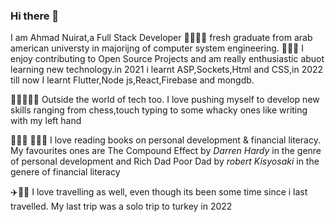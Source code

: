 ### Hi there 👋

<!--
**nuirat/nuirat** is a ✨ _special_ ✨ repository because its `README.md` (this file) appears on your GitHub profile.

Here are some ideas to get you started:

- 🔭 I’m currently working on ...
- 🌱 I’m currently learning ...
- 👯 I’m looking to collaborate on ...
- 🤔 I’m looking for help with ...
- 💬 Ask me about ...
- 📫 How to reach me: ...
- 😄 Pronouns: ...
- ⚡ Fun fact: ...
-->
I am Ahmad Nuirat,a Full Stack Developer 🧑‍🎓🧑‍💻 fresh graduate from arab american universty in majorijng of computer system engineering.
 🧔🏻‍♂️ I enjoy contributing to Open Source Projects and am really enthusiastic abuot learning new technology.in 2021 i learnt ASP,Sockets,Html and CSS,in 2022 till now I learnt Flutter,Node js,React,Firebase and mongdb.
 
 🥷🏻🦸🏻‍♀️ Outside the world of tech too. I love pushing myself to develop new skills ranging from chess,touch typing to some whacky ones like writing with my left hand

 🧑🏼‍🏫  🧑🏼‍💼  I love reading books on personal development & financial literacy. My favourites ones are The Compound Effect by <i>Darren Hardy</i> 
 in the genre of personal development and Rich Dad Poor Dad by <i>robert Kisyosaki</i> in the genere of financial literacy

 ✈️🤸🏼 I love travelling as well, even though its been some time since i last travelled. My last trip was a solo trip to turkey in 2022
